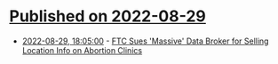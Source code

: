 # [Published on 2022-08-29](index.md)

* [2022-08-29, 18:05:00](https://news.slashdot.org/story/22/08/29/1757202/ftc-sues-massive-data-broker-for-selling-location-info-on-abortion-clinics?utm_source=rss1.0mainlinkanon&utm_medium=feed) - [FTC Sues 'Massive' Data Broker for Selling Location Info on Abortion Clinics](https://news.slashdot.org/story/22/08/29/1757202/ftc-sues-massive-data-broker-for-selling-location-info-on-abortion-clinics?utm_source=rss1.0mainlinkanon&utm_medium=feed)
